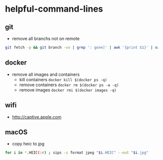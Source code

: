 # helpful-command-lines

## git

* remove all branchs not on remote 
```bash
git fetch -p && git branch -vv | grep ': gone]' | awk '{print $1}' | xargs git branch -D
```

## docker

* remove all images and containers
  * kill containers `docker kill $(docker ps -q)`
  * remove containers `docker rm $(docker ps -a -q)`
  * remove images `docker rmi $(docker images -q)`

## wifi

* http://captive.apple.com

## macOS

* copy heic to jpg 
```bash
for i in *.HEIC(:r) ; sips -s format jpeg "$i.HEIC" --out "$i.jpg"
```
